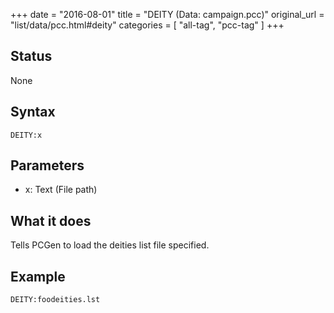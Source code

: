 +++
date = "2016-08-01"
title = "DEITY (Data: campaign.pcc)"
original_url = "list/data/pcc.html#deity"
categories = [ "all-tag", "pcc-tag" ]
+++

## Status

None

## Syntax

`DEITY:x`

## Parameters

-   x: Text (File path)



What it does
------------

Tells PCGen to load the deities list file specified.

Example
-------

`DEITY:foodeities.lst`

